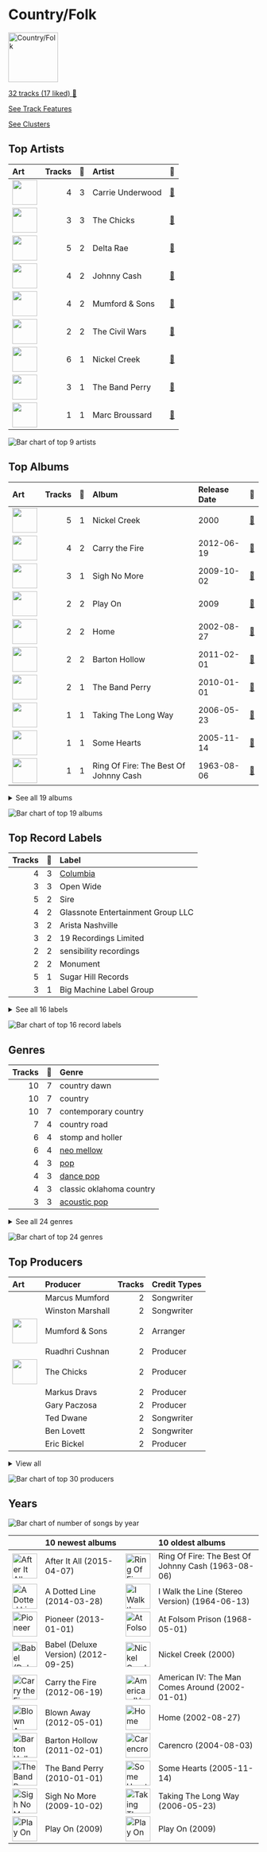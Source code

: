 # Country/Folk


<img src="https://mosaic.scdn.co/640/ab67616d0000b27324e1589fb3eab8ae8831f388ab67616d0000b2735726e327fd968a6fb5974350ab67616d0000b273724bd326692d222c5906b0b0ab67616d0000b273aa2ce07c8b78b4c96f604734" alt="Country/Folk" width="100" />

[32 tracks (17 liked) 🔗](https://open.spotify.com/playlist/6M7uIRzByJjX0q7wGcujJo)

[See Track Features](audio_features.md)

[See Clusters](clusters/overview.md)

## Top Artists

| Art | Tracks | 💚 | Artist | 🔗 |
|:---|---:|---:|:---|:---|
| <img src="https://i.scdn.co/image/ab6761610000e5ebc1c077c305eb4b2bcac25fd5" alt="" width="50" /> | 4 | 3 | Carrie Underwood | [🔗](https://open.spotify.com/artist/4xFUf1FHVy696Q1JQZMTRj) |
| <img src="https://i.scdn.co/image/ab6761610000e5eb43d9d87bba466538f5c40901" alt="" width="50" /> | 3 | 3 | The Chicks | [🔗](https://open.spotify.com/artist/25IG9fa7cbdmCIy3OnuH57) |
| <img src="https://i.scdn.co/image/ab6761610000e5eb16325c9bc0f975fe49370ff9" alt="" width="50" /> | 5 | 2 | Delta Rae | [🔗](https://open.spotify.com/artist/0iidQFemlPhkoHqFroz2my) |
| <img src="https://i.scdn.co/image/ab6761610000e5eb152cf48cf9541c7061570857" alt="" width="50" /> | 4 | 2 | Johnny Cash | [🔗](https://open.spotify.com/artist/6kACVPfCOnqzgfEF5ryl0x) |
| <img src="https://i.scdn.co/image/ab6761610000e5eb12268e4229226dd78dfebcd0" alt="" width="50" /> | 4 | 2 | Mumford & Sons | [🔗](https://open.spotify.com/artist/3gd8FJtBJtkRxdfbTu19U2) |
| <img src="https://i.scdn.co/image/ab6761610000e5eb0bae8ba82eaf7e63af515c9f" alt="" width="50" /> | 2 | 2 | The Civil Wars | [🔗](https://open.spotify.com/artist/6J7rw7NELJUCThPbAfyLIE) |
| <img src="https://i.scdn.co/image/ab6761610000e5ebfec9ac812e7db017a9cbdc98" alt="" width="50" /> | 6 | 1 | Nickel Creek | [🔗](https://open.spotify.com/artist/3bcLBxvaI7GsBzGp3WHnwQ) |
| <img src="https://i.scdn.co/image/ab6761610000e5eb173d4b457016fe0727a7e50d" alt="" width="50" /> | 3 | 1 | The Band Perry | [🔗](https://open.spotify.com/artist/75FnCoo4FBxH5K1Rrx0k5A) |
| <img src="https://i.scdn.co/image/ab6761610000e5ebc78a80d480018ec030aade25" alt="" width="50" /> | 1 | 1 | Marc Broussard | [🔗](https://open.spotify.com/artist/4cEwEednPwWCdYT7ZhROZe) |

![Bar chart of top 9 artists](../../images/playlists/country_folk/artists.png)



## Top Albums

| Art | Tracks | 💚 | Album | Release Date | 🔗 |
|:---|---:|---:|:---|:---|:---|
| <img src="https://i.scdn.co/image/ab67616d0000b2739ab215825eb77076b1b4b387" alt="" width="50" /> | 5 | 1 | Nickel Creek | 2000 | [🔗](https://open.spotify.com/album/5SGG7graQOU3OnK3cZZCNd) |
| <img src="https://i.scdn.co/image/ab67616d0000b27349aaf14f0936159764cd728a" alt="" width="50" /> | 4 | 2 | Carry the Fire | 2012-06-19 | [🔗](https://open.spotify.com/album/42NjSADnDs97o75bICIqs0) |
| <img src="https://i.scdn.co/image/ab67616d0000b2736d0a13a643d83342430c07da" alt="" width="50" /> | 3 | 1 | Sigh No More | 2009-10-02 | [🔗](https://open.spotify.com/album/6w5W6ZGTvDsppKUOiGMuMo) |
| <img src="https://i.scdn.co/image/ab67616d0000b27303668e3f13559554eca8ccc6" alt="" width="50" /> | 2 | 2 | Play On | 2009 | [🔗](https://open.spotify.com/album/3iLrVuA1k7onNmZTuUQH4u) |
| <img src="https://i.scdn.co/image/ab67616d0000b27389847614971c417b722c4d97" alt="" width="50" /> | 2 | 2 | Home | 2002-08-27 | [🔗](https://open.spotify.com/album/1zgQkZFMRqx1Lz9GVXghLt) |
| <img src="https://i.scdn.co/image/ab67616d0000b2737ebde0a5bb07f53a99c15224" alt="" width="50" /> | 2 | 2 | Barton Hollow | 2011-02-01 | [🔗](https://open.spotify.com/album/4uWgDFxGAp7XlVSHuVBv4E) |
| <img src="https://i.scdn.co/image/ab67616d0000b2735726e327fd968a6fb5974350" alt="" width="50" /> | 2 | 1 | The Band Perry | 2010-01-01 | [🔗](https://open.spotify.com/album/3dASAcs9QOsmoSLhHjEhCu) |
| <img src="https://i.scdn.co/image/ab67616d0000b27389ccaf21947f7929189654dc" alt="" width="50" /> | 1 | 1 | Taking The Long Way | 2006-05-23 | [🔗](https://open.spotify.com/album/2NeJdEWras0uSuzLPlJZk5) |
| <img src="https://i.scdn.co/image/ab67616d0000b273724bd326692d222c5906b0b0" alt="" width="50" /> | 1 | 1 | Some Hearts | 2005-11-14 | [🔗](https://open.spotify.com/album/0kys2jaKAiDPfNBd4z7LAg) |
| <img src="https://i.scdn.co/image/ab67616d0000b273dfe4bfe695c4192e547e72c7" alt="" width="50" /> | 1 | 1 | Ring Of Fire: The Best Of Johnny Cash | 1963-08-06 | [🔗](https://open.spotify.com/album/0ucV57dbnqmrGv9d60r6X2) |


<details>
<summary>See all 19 albums</summary>

| Art | Tracks | 💚 | Album | Release Date | 🔗 |
|:---|---:|---:|:---|:---|:---|
| <img src="https://i.scdn.co/image/ab67616d0000b2737cdb143bd2e9906d39c5eb04" alt="" width="50" /> | 1 | 1 | Carencro | 2004-08-03 | [🔗](https://open.spotify.com/album/15dP7BadtY55t9VvFlVrBA) |
| <img src="https://i.scdn.co/image/ab67616d0000b2736e2407383e952808a0602b0d" alt="" width="50" /> | 1 | 1 | Babel (Deluxe Version) | 2012-09-25 | [🔗](https://open.spotify.com/album/3FfuUD3Je9t9tQq80Zq41y) |
| <img src="https://i.scdn.co/image/ab67616d0000b2736f4f62da3d811b6501a69ffa" alt="" width="50" /> | 1 | 1 | American IV: The Man Comes Around | 2002-01-01 | [🔗](https://open.spotify.com/album/2BlL4Gv2DLPu8p58Wcmlm9) |
| <img src="https://i.scdn.co/image/ab67616d0000b273aa2ce07c8b78b4c96f604734" alt="" width="50" /> | 1 | 0 | Pioneer | 2013-01-01 | [🔗](https://open.spotify.com/album/4oXEoK7WVM1lNbmB59IrJ1) |
| <img src="https://i.scdn.co/image/ab67616d0000b2730cf212ffc3719550dfab899d" alt="" width="50" /> | 1 | 0 | I Walk the Line (Stereo Version) | 1964-06-13 | [🔗](https://open.spotify.com/album/1kd7QnBNMg5kygoclVuDqZ) |
| <img src="https://i.scdn.co/image/ab67616d0000b27324e1589fb3eab8ae8831f388" alt="" width="50" /> | 1 | 0 | Blown Away | 2012-05-01 | [🔗](https://open.spotify.com/album/7atJn49QvtOLiFxhQd2hp9) |
| <img src="https://i.scdn.co/image/ab67616d0000b2734a04593b7c149dc7b725683e" alt="" width="50" /> | 1 | 0 | At Folsom Prison | 1968-05-01 | [🔗](https://open.spotify.com/album/4TJIdlY9hGSSTO1kUs1neh) |
| <img src="https://i.scdn.co/image/ab67616d0000b273672d3c160471692595698564" alt="" width="50" /> | 1 | 0 | After It All | 2015-04-07 | [🔗](https://open.spotify.com/album/0HvAm2vysVverWiodCEhON) |
| <img src="https://i.scdn.co/image/ab67616d0000b273d85e555df0cf325f560b91cb" alt="" width="50" /> | 1 | 0 | A Dotted Line | 2014-03-28 | [🔗](https://open.spotify.com/album/3ujidZyCiCruwocS0bDmt2) |

</details>


![Bar chart of top 19 albums](../../images/playlists/country_folk/albums.png)

## Top Record Labels

| Tracks | 💚 | Label |
|---:|---:|:---|
| 4 | 3 | [Columbia](../../labels/columbia/overview.md) |
| 3 | 3 | Open Wide |
| 5 | 2 | Sire |
| 4 | 2 | Glassnote Entertainment Group LLC |
| 3 | 2 | Arista Nashville |
| 3 | 2 | 19 Recordings Limited |
| 2 | 2 | sensibility recordings |
| 2 | 2 | Monument |
| 5 | 1 | Sugar Hill Records |
| 3 | 1 | Big Machine Label Group |


<details>
<summary>See all 16 labels</summary>

| Tracks | 💚 | Label |
|---:|---:|:---|
| 2 | 1 | Columbia Nashville Legacy |
| 1 | 1 | Island Records |
| 1 | 1 | Arista |
| 1 | 1 | American Recordings Catalog P&D |
| 1 | 0 | Nonesuch |
| 1 | 0 | [Legacy](../../labels/legacy/overview.md) |

</details>


![Bar chart of top 16 record labels](../../images/playlists/country_folk/labels.png)

## Genres

| Tracks | 💚 | Genre |
|---:|---:|:---|
| 10 | 7 | country dawn |
| 10 | 7 | country |
| 10 | 7 | contemporary country |
| 7 | 4 | country road |
| 6 | 4 | stomp and holler |
| 6 | 4 | [neo mellow](../../genres/neo_mellow/overview.md) |
| 4 | 3 | [pop](../../genres/pop/overview.md) |
| 4 | 3 | [dance pop](../../genres/dance_pop/overview.md) |
| 4 | 3 | classic oklahoma country |
| 3 | 3 | [acoustic pop](../../genres/acoustic_pop/overview.md) |


<details>
<summary>See all 24 genres</summary>

| Tracks | 💚 | Genre |
|---:|---:|:---|
| 5 | 2 | folk-pop |
| 4 | 2 | uk americana |
| 4 | 2 | [rock](../../genres/rock/overview.md) |
| 4 | 2 | outlaw country |
| 4 | 2 | [modern rock](../../genres/modern_rock/overview.md) |
| 4 | 2 | modern folk rock |
| 4 | 2 | arkansas country |
| 2 | 2 | new americana |
| 2 | 2 | indie folk |
| 6 | 1 | progressive bluegrass |
| 6 | 1 | mandolin |
| 6 | 1 | instrumental bluegrass |
| 6 | 1 | bluegrass |
| 1 | 1 | lafayette indie |

</details>


![Bar chart of top 24 genres](../../images/playlists/country_folk/genres.png)

## Top Producers

| Art | Producer | Tracks | Credit Types |
|:---|:---|---:|:---|
| | Marcus Mumford | 2 | Songwriter |
| | Winston Marshall | 2 | Songwriter |
| <img src="https://i.scdn.co/image/ab6761610000e5eb12268e4229226dd78dfebcd0" alt="" width="50" /> | Mumford & Sons | 2 | Arranger |
| | Ruadhri Cushnan | 2 | Producer |
| <img src="https://i.scdn.co/image/ab6761610000e5eb43d9d87bba466538f5c40901" alt="" width="50" /> | The Chicks | 2 | Producer |
| | Markus Dravs | 2 | Producer |
| | Gary Paczosa | 2 | Producer |
| | Ted Dwane | 2 | Songwriter |
| | Ben Lovett | 2 | Songwriter |
| | Eric Bickel | 2 | Producer |


<details>
<summary>View all</summary>

| Art | Producer | Tracks | Credit Types |
|:---|:---|---:|:---|
| | Lloyd Maines | 2 | Producer |
| | Rick Rubin | 2 | Producer |
| | Josh Kear | 1 | Songwriter |
| | Dan Wilson | 1 | Lyricist, Songwriter |
| | David Ferguson | 1 | Producer |
| | Bruce Robison | 1 | Lyricist, Songwriter |
| | Stevie Nicks | 1 | Lyricist, Songwriter |
| | Brett James | 1 | Songwriter |
| | David Campbell | 1 | Arranger |
| | Trent Reznor | 1 | Lyricist, Songwriter |
| | Robin Baynton | 1 | Producer |
| | Adam McKenzie | 1 | Songwriter |
| | Chris Thile | 1 | Songwriter |
| | Chris Tompkins | 1 | Songwriter |
| | Emily Robison | 1 | Lyricist, Songwriter |
| | Joe Zook | 1 | Producer |
| | Jim Scott | 1 | Producer |
| | Shannon Sanders | 1 | Producer |
| | Don Law | 1 | Producer |
| | Chris Testa | 1 | Producer |
| | Drew Ramsey | 1 | Producer |
| | Martie Maguire | 1 | Arranger, Lyricist, Songwriter |
| | Greg Fidelman | 1 | Producer |
| | Mark Bright | 1 | Producer |
| | John Carter Cash | 1 | Producer |
| | Richard Dodd | 1 | Producer |
| | John Silva | 1 | Producer |
| | Frank Jones | 1 | Producer |
| | Natalie Maines | 1 | Lyricist, Songwriter |
| | June Carter Cash | 1 | Songwriter |
| | François Chevallier (Chevallier, François) | 1 | Producer |
| | Marshall Altman | 1 | Arranger, Producer |
| | Mike Elizondo | 1 | Songwriter |
| <img src="https://i.scdn.co/image/ab6761610000e5ebc1c077c305eb4b2bcac25fd5" alt="" width="50" /> | Carrie Underwood | 1 | Songwriter |
| | Paul Worley | 1 | Producer |
| | Merle Kilgore | 1 | Songwriter |

</details>


![Bar chart of top 30 producers](../../images/playlists/country_folk/producers.png)
## Years



![Bar chart of number of songs by year](../../images/playlists/country_folk/years.png)

| ​ | 10 newest albums | ​​ | 10 oldest albums |
|:---|:---|:---|:---|
| <img src="https://i.scdn.co/image/ab67616d0000b273672d3c160471692595698564" alt="After It All" width="50" /> | After It All (2015-04-07) | <img src="https://i.scdn.co/image/ab67616d0000b273dfe4bfe695c4192e547e72c7" alt="Ring Of Fire: The Best Of Johnny Cash" width="50" /> | Ring Of Fire: The Best Of Johnny Cash (1963-08-06) |
| <img src="https://i.scdn.co/image/ab67616d0000b273d85e555df0cf325f560b91cb" alt="A Dotted Line" width="50" /> | A Dotted Line (2014-03-28) | <img src="https://i.scdn.co/image/ab67616d0000b2730cf212ffc3719550dfab899d" alt="I Walk the Line (Stereo Version)" width="50" /> | I Walk the Line (Stereo Version) (1964-06-13) |
| <img src="https://i.scdn.co/image/ab67616d0000b273aa2ce07c8b78b4c96f604734" alt="Pioneer" width="50" /> | Pioneer (2013-01-01) | <img src="https://i.scdn.co/image/ab67616d0000b2734a04593b7c149dc7b725683e" alt="At Folsom Prison" width="50" /> | At Folsom Prison (1968-05-01) |
| <img src="https://i.scdn.co/image/ab67616d0000b2736e2407383e952808a0602b0d" alt="Babel (Deluxe Version)" width="50" /> | Babel (Deluxe Version) (2012-09-25) | <img src="https://i.scdn.co/image/ab67616d0000b2739ab215825eb77076b1b4b387" alt="Nickel Creek" width="50" /> | Nickel Creek (2000) |
| <img src="https://i.scdn.co/image/ab67616d0000b27349aaf14f0936159764cd728a" alt="Carry the Fire" width="50" /> | Carry the Fire (2012-06-19) | <img src="https://i.scdn.co/image/ab67616d0000b2736f4f62da3d811b6501a69ffa" alt="American IV: The Man Comes Around" width="50" /> | American IV: The Man Comes Around (2002-01-01) |
| <img src="https://i.scdn.co/image/ab67616d0000b27324e1589fb3eab8ae8831f388" alt="Blown Away" width="50" /> | Blown Away (2012-05-01) | <img src="https://i.scdn.co/image/ab67616d0000b27389847614971c417b722c4d97" alt="Home" width="50" /> | Home (2002-08-27) |
| <img src="https://i.scdn.co/image/ab67616d0000b2737ebde0a5bb07f53a99c15224" alt="Barton Hollow" width="50" /> | Barton Hollow (2011-02-01) | <img src="https://i.scdn.co/image/ab67616d0000b2737cdb143bd2e9906d39c5eb04" alt="Carencro" width="50" /> | Carencro (2004-08-03) |
| <img src="https://i.scdn.co/image/ab67616d0000b2735726e327fd968a6fb5974350" alt="The Band Perry" width="50" /> | The Band Perry (2010-01-01) | <img src="https://i.scdn.co/image/ab67616d0000b273724bd326692d222c5906b0b0" alt="Some Hearts" width="50" /> | Some Hearts (2005-11-14) |
| <img src="https://i.scdn.co/image/ab67616d0000b2736d0a13a643d83342430c07da" alt="Sigh No More" width="50" /> | Sigh No More (2009-10-02) | <img src="https://i.scdn.co/image/ab67616d0000b27389ccaf21947f7929189654dc" alt="Taking The Long Way" width="50" /> | Taking The Long Way (2006-05-23) |
| <img src="https://i.scdn.co/image/ab67616d0000b27303668e3f13559554eca8ccc6" alt="Play On" width="50" /> | Play On (2009) | <img src="https://i.scdn.co/image/ab67616d0000b27303668e3f13559554eca8ccc6" alt="Play On" width="50" /> | Play On (2009) |